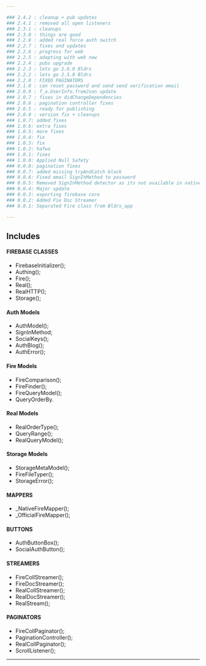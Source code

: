```yaml
---

### 2.4.2 : cleanup + pub updates
### 2.4.1 : removed all open listeners
### 2.3.1 : cleanups
### 2.3.0 : things are good
### 2.2.8 : added real force auth switch
### 2.2.7 : fixes and updates
### 2.2.6 : progress for web
### 2.2.5 : adapting with web now
### 2.2.4 : pubs upgrade
### 2.2.3 : lets go 2.6.0 Bldrs
### 2.2.2 : lets go 2.5.0 Bldrs
### 2.2.0 : FIXED PAGINATORS
### 2.1.0 : can reset password and send send verification email
### 2.0.9 : f_a.UserInfo.fromJson update
### 2.0.7 : fixes in didChangeDependencies
### 2.0.6 : pagination controller fixes
### 2.0.5 : ready for publishing
### 2.0.0 : version fix + cleanups
### 1.0.7: added fixes
### 1.0.6: extra fixes
### 1.0.5: more fixes
### 1.0.4: fix
### 1.0.3: fix
### 1.0.2: hafwa
### 1.0.1: fixes
### 1.0.0: Applied Null Safety
### 0.0.8: pagination fixes
### 0.0.7: added missing tryAndCatch block
### 0.0.6: Fixed email SignInMethod to password
### 0.0.5: Removed SignInMethod detector as its not available in native
### 0.0.4: Major update
### 0.0.3: exporting firebase core
### 0.0.2: Added Fie Doc Streamer
### 0.0.1: Separated Fire class from Bldrs_app

---
```


## Includes

#### FIREBASE CLASSES
* FirebaseInitializer();
* Authing();
* Fire();
* Real();
* RealHTTP();
* Storage();

#### Auth Models
* AuthModel();
* SignInMethod;
* SocialKeys();
* AuthBlog();
* AuthError();

#### Fire Models
* FireComparison();
* FireFinder();
* FireQueryModel();
* QueryOrderBy.

#### Real Models
* RealOrderType();
* QueryRange();
* RealQueryModel();

#### Storage Models
* StorageMetaModel();
* FireFileTyper();
* StorageError();

#### MAPPERS
* _NativeFireMapper();
* _OfficialFireMapper();

#### BUTTONS
* AuthButtonBox();
* SocialAuthButton();

#### STREAMERS
* FireCollStreamer();
* FireDocStreamer();
* RealCollStreamer();
* RealDocStreamer();
* RealStream();

#### PAGINATORS
* FireCollPaginator();
* PaginationController();
* RealCollPaginator();
* ScrollListener();

---
